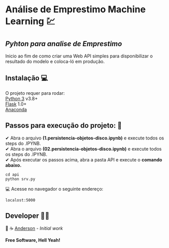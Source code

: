 <h1 class="code-line" data-line-start=0 data-line-end=1 ><a id="Anlise_de_Crdito_Machine_Learning__0"></a>Análise de Emprestimo Machine Learning 💹</h1>
<h2 class="code-line" data-line-start=1 data-line-end=2 ><a id="_Pyhton_para_analise_de_crdito__1"></a><em>Pyhton para analise de Emprestimo</em></h2>
<p class="has-line-data" data-line-start="2" data-line-end="3">Inicio ao fim de como criar uma Web API simples para disponibilizar o resultado do modelo e coloca-ló em produção.</p>
<h2 class="code-line" data-line-start=3 data-line-end=4 ><a id="Instalao__3"></a>Instalação 💻</h2>
<p class="has-line-data" data-line-start="4" data-line-end="8">O projeto requer para rodar:<br>
<a href="https://www.python.org/">Python 3</a> v3.8+<br>
<a href="https://flask.palletsprojects.com/en/1.1.x/">Flask</a> 1.0+<br>
<a href="https://www.anaconda.com/products/individual">Anaconda</a></p>
<h2 class="code-line" data-line-start=8 data-line-end=9 ><a id="Passos_para_execuo_do_projeto__8"></a>Passos para execução do projeto: 👣</h2>
<p class="has-line-data" data-line-start="9" data-line-end="12">✔ Abra o arquivo <strong>(1.persistencia-objetos-disco.ipynb)</strong>  e execute todos os steps do .IPYNB.<br>
✔ Abra o arquivo  <strong>(02.persistencia-objetos-disco.ipynb)</strong> e execute todos os steps do .IPYNB.<br>
✔ Após executar os passos acima, abra a pasta API e execute o <strong>comando abaixo.</strong></p>
<pre><code class="has-line-data" data-line-start="13" data-line-end="16" class="language-sh"><span class="hljs-built_in">cd</span> api
python srv.py
</code></pre>
<p class="has-line-data" data-line-start="17" data-line-end="18">💻 Acesse no navegador o seguinte endereço:</p>
<pre><code class="has-line-data" data-line-start="19" data-line-end="21" class="language-sh">localost:<span class="hljs-number">5000</span>
</code></pre>
<h2 class="code-line" data-line-start=22 data-line-end=23 ><a id="Developer__22"></a>Developer 👨‍💻</h2>
<p class="has-line-data" data-line-start="24" data-line-end="25">🍕 ☕ <a href="https://www.linkedin.com/in/andersonxavier/">Anderson</a>   -  <em>Initial work</em></p>
<p class="has-line-data" data-line-start="26" data-line-end="27"><strong>Free Software, Hell Yeah!</strong></p>
